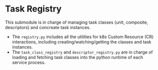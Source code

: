 # Task Registry

This submodule is in charge of managing task classes (unit, composite, descriptors) and concreate task instances.

- The `registry.py` includes all the utilities for k8s Custom Resource (CR) interactions, including creating/watching/getting the classes and task instances.
- The `task_class_registry` and `descriptor_registry.py` are in charge of loading and fetching task classes into the python runtime of each service process.
